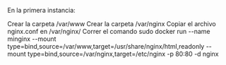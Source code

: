 En la primera instancia:

Crear la carpeta /var/www
Crear la carpeta /var/nginx
Copiar el archivo nginx.conf en /var/nginx/
Correr el comando
sudo docker run --name minginx   --mount type=bind,source=/var/www,target=/usr/share/nginx/html,readonly    --mount type=bind,source=/var/nginx,target=/etc/nginx    -p 80:80    -d nginx

